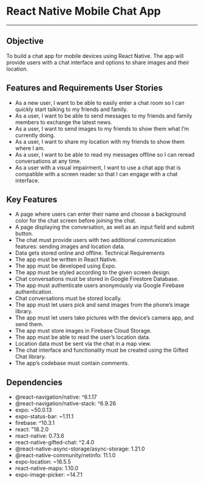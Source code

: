 # React Native Mobile Chat App
***

## Objective
To build a chat app for mobile devices using React Native. The app will provide users with a chat interface and options to share images and their location.

## Features and Requirements User Stories
* As a new user, I want to be able to easily enter a chat room so I can quickly start talking to my friends and family.
* As a user, I want to be able to send messages to my friends and family members to exchange the latest news.
* As a user, I want to send images to my friends to show them what I’m currently doing.
* As a user, I want to share my location with my friends to show them where I am.
* As a user, I want to be able to read my messages offline so I can reread conversations at any
time.
* As a user with a visual impairment, I want to use a chat app that is compatible with a screen
reader so that I can engage with a chat interface.
## Key Features
+ A page where users can enter their name and choose a background color for the chat screen before joining the chat.
+ A page displaying the conversation, as well as an input field and submit button.
+ The chat must provide users with two additional communication features: sending images
and location data.
+ Data gets stored online and offline.
Technical Requirements
+ The app must be written in React Native.
+ The app must be developed using Expo.
+ The app must be styled according to the given screen design.
+ Chat conversations must be stored in Google Firestore Database.
+ The app must authenticate users anonymously via Google Firebase authentication.
+ Chat conversations must be stored locally.
+ The app must let users pick and send images from the phone’s image library.
+ The app must let users take pictures with the device’s camera app, and send them.
+ The app must store images in Firebase Cloud Storage.
+ The app must be able to read the user’s location data.
+ Location data must be sent via the chat in a map view.
+ The chat interface and functionality must be created using the Gifted Chat library.
+ The app’s codebase must contain comments.
## Dependencies
+ @react-navigation/native: ^6.1.17
+ @react-navigation/native-stack: ^6.9.26
+ expo: ~50.0.13
+ expo-status-bar: ~1.11.1
+ firebase: ^10.3.1
+ react: "18.2.0
+ react-native: 0.73.6
+ react-native-gifted-chat: ^2.4.0
+ @react-native-async-storage/async-storage: 1.21.0
+ @react-native-community/netinfo: 11.1.0
+ expo-location: ~16.5.5
+ react-native-maps: 1.10.0
+ expo-image-picker: ~14.7.1
